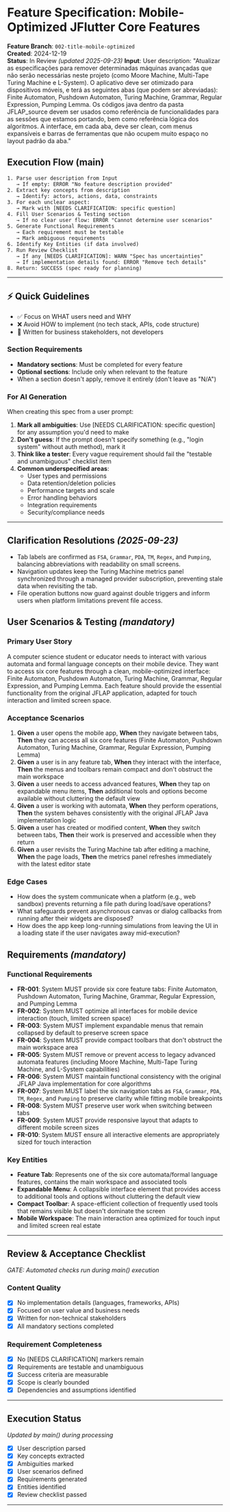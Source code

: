# Feature Specification: Mobile-Optimized JFlutter Core Features

**Feature Branch**: `002-title-mobile-optimized`  
**Created**: 2024-12-19  
**Status**: In Review *(updated 2025-09-23)*
**Input**: User description: "Atualizar as especificações para remover determinadas máquinas avançadas que não serão necessárias neste projeto (como Moore Machine, Multi-Tape Turing Machine e L-System). O aplicativo deve ser otimizado para dispositivos móveis, e terá as seguintes abas (que podem ser abreviadas): Finite Automaton, Pushdown Automaton, Turing Machine, Grammar, Regular Expression, Pumping Lemma. Os códigos java dentro da pasta JFLAP_source devem ser usados como referência de funcionalidades para as sessões que estamos portando, bem como referência lógica dos algoritmos. A interface, em cada aba, deve ser clean, com menus expansíveis e barras de ferramentas que não ocupem muito espaço no layout padrão da aba."

## Execution Flow (main)
```
1. Parse user description from Input
   → If empty: ERROR "No feature description provided"
2. Extract key concepts from description
   → Identify: actors, actions, data, constraints
3. For each unclear aspect:
   → Mark with [NEEDS CLARIFICATION: specific question]
4. Fill User Scenarios & Testing section
   → If no clear user flow: ERROR "Cannot determine user scenarios"
5. Generate Functional Requirements
   → Each requirement must be testable
   → Mark ambiguous requirements
6. Identify Key Entities (if data involved)
7. Run Review Checklist
   → If any [NEEDS CLARIFICATION]: WARN "Spec has uncertainties"
   → If implementation details found: ERROR "Remove tech details"
8. Return: SUCCESS (spec ready for planning)
```

---

## ⚡ Quick Guidelines
- ✅ Focus on WHAT users need and WHY
- ❌ Avoid HOW to implement (no tech stack, APIs, code structure)
- 👥 Written for business stakeholders, not developers

### Section Requirements
- **Mandatory sections**: Must be completed for every feature
- **Optional sections**: Include only when relevant to the feature
- When a section doesn't apply, remove it entirely (don't leave as "N/A")

### For AI Generation
When creating this spec from a user prompt:
1. **Mark all ambiguities**: Use [NEEDS CLARIFICATION: specific question] for any assumption you'd need to make
2. **Don't guess**: If the prompt doesn't specify something (e.g., "login system" without auth method), mark it
3. **Think like a tester**: Every vague requirement should fail the "testable and unambiguous" checklist item
4. **Common underspecified areas**:
   - User types and permissions
   - Data retention/deletion policies  
   - Performance targets and scale
   - Error handling behaviors
   - Integration requirements
   - Security/compliance needs

---

## Clarification Resolutions *(2025-09-23)*
- Tab labels are confirmed as `FSA`, `Grammar`, `PDA`, `TM`, `Regex`, and `Pumping`, balancing abbreviations with readability on small screens.
- Navigation updates keep the Turing Machine metrics panel synchronized through a managed provider subscription, preventing stale data when revisiting the tab.
- File operation buttons now guard against double triggers and inform users when platform limitations prevent file access.

## User Scenarios & Testing *(mandatory)*

### Primary User Story
A computer science student or educator needs to interact with various automata and formal language concepts on their mobile device. They want to access six core features through a clean, mobile-optimized interface: Finite Automaton, Pushdown Automaton, Turing Machine, Grammar, Regular Expression, and Pumping Lemma. Each feature should provide the essential functionality from the original JFLAP application, adapted for touch interaction and limited screen space.

### Acceptance Scenarios
1. **Given** a user opens the mobile app, **When** they navigate between tabs, **Then** they can access all six core features (Finite Automaton, Pushdown Automaton, Turing Machine, Grammar, Regular Expression, Pumping Lemma)
2. **Given** a user is in any feature tab, **When** they interact with the interface, **Then** the menus and toolbars remain compact and don't obstruct the main workspace
3. **Given** a user needs to access advanced features, **When** they tap on expandable menu items, **Then** additional tools and options become available without cluttering the default view
4. **Given** a user is working with automata, **When** they perform operations, **Then** the system behaves consistently with the original JFLAP Java implementation logic
5. **Given** a user has created or modified content, **When** they switch between tabs, **Then** their work is preserved and accessible when they return
6. **Given** a user revisits the Turing Machine tab after editing a machine, **When** the page loads, **Then** the metrics panel refreshes immediately with the latest editor state

### Edge Cases
- How does the system communicate when a platform (e.g., web sandbox) prevents returning a file path during load/save operations?
- What safeguards prevent asynchronous canvas or dialog callbacks from running after their widgets are disposed?
- How does the app keep long-running simulations from leaving the UI in a loading state if the user navigates away mid-execution?

## Requirements *(mandatory)*

### Functional Requirements
- **FR-001**: System MUST provide six core feature tabs: Finite Automaton, Pushdown Automaton, Turing Machine, Grammar, Regular Expression, and Pumping Lemma
- **FR-002**: System MUST optimize all interfaces for mobile device interaction (touch, limited screen space)
- **FR-003**: System MUST implement expandable menus that remain collapsed by default to preserve screen space
- **FR-004**: System MUST provide compact toolbars that don't obstruct the main workspace area
- **FR-005**: System MUST remove or prevent access to legacy advanced automata features (including Moore Machine, Multi-Tape Turing Machine, and L-System capabilities)
- **FR-006**: System MUST maintain functional consistency with the original JFLAP Java implementation for core algorithms
- **FR-007**: System MUST label the six navigation tabs as `FSA`, `Grammar`, `PDA`, `TM`, `Regex`, and `Pumping` to preserve clarity while fitting mobile breakpoints
- **FR-008**: System MUST preserve user work when switching between tabs
- **FR-009**: System MUST provide responsive layout that adapts to different mobile screen sizes
- **FR-010**: System MUST ensure all interactive elements are appropriately sized for touch interaction

### Key Entities
- **Feature Tab**: Represents one of the six core automata/formal language features, contains the main workspace and associated tools
- **Expandable Menu**: A collapsible interface element that provides access to additional tools and options without cluttering the default view
- **Compact Toolbar**: A space-efficient collection of frequently used tools that remains visible but doesn't dominate the screen
- **Mobile Workspace**: The main interaction area optimized for touch input and limited screen real estate

---

## Review & Acceptance Checklist
*GATE: Automated checks run during main() execution*

### Content Quality
- [x] No implementation details (languages, frameworks, APIs)
- [x] Focused on user value and business needs
- [x] Written for non-technical stakeholders
- [x] All mandatory sections completed

### Requirement Completeness
- [x] No [NEEDS CLARIFICATION] markers remain
- [x] Requirements are testable and unambiguous
- [x] Success criteria are measurable
- [x] Scope is clearly bounded
- [x] Dependencies and assumptions identified

---

## Execution Status
*Updated by main() during processing*

- [x] User description parsed
- [x] Key concepts extracted
- [x] Ambiguities marked
- [x] User scenarios defined
- [x] Requirements generated
- [x] Entities identified
- [x] Review checklist passed

---
